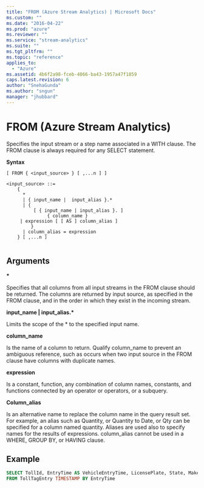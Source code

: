 ```yaml
---
title: "FROM (Azure Stream Analytics) | Microsoft Docs"
ms.custom: ""
ms.date: "2016-04-22"
ms.prod: "azure"
ms.reviewer: ""
ms.service: "stream-analytics"
ms.suite: ""
ms.tgt_pltfrm: ""
ms.topic: "reference"
applies_to: 
  - "Azure"
ms.assetid: 4b6f2a98-fceb-4066-ba43-1957a47f1859
caps.latest.revision: 6
author: "SnehaGunda"
ms.author: "sngun"
manager: "jhubbard"
---
```

# FROM (Azure Stream Analytics)
  Specifies the input stream or a step name associated in a WITH clause. The FROM clause is always required for any SELECT statement.  
  
 **Syntax**  
  
```  
[ FROM { <input_source> } [ ,...n ] ]  
  
<input_source> ::=   
    {   
      *   
      | { input_name |  input_alias }.*   
      | {  
          [ { input_name | input_alias }. ]  
               { column_name }  
     | expression [ [ AS ] column_alias ]  
         }  
      | column_alias = expression   
    } [ ,...n ]  
  
```  
  
## Arguments  
 **\***  
  
 Specifies that all columns from all input streams in the FROM clause should be returned. The columns are returned by input source, as specified in the FROM clause, and in the order in which they exist in the incoming stream.  
  
 **input_name | input_alias.\***  
  
 Limits the scope of the * to the specified input name.  
  
 **column_name**  
  
 Is the name of a column to return. Qualify column_name to prevent an ambiguous reference, such as occurs when two input source in the FROM clause have columns with duplicate names.  
  
 **expression**  
  
 Is a constant, function, any combination of column names, constants, and functions connected by an operator or operators, or a subquery.  
  
 **Column_alias**  
  
 Is an alternative name to replace the column name in the query result set. For example, an alias such as Quantity, or Quantity to Date, or Qty can be specified for a column named quantity. Aliases are used also to specify names for the results of expressions. column_alias cannot be used in a WHERE, GROUP BY, or HAVING clause.  
  
## Example  
  
```SQL  
SELECT TollId, EntryTime AS VehicleEntryTime, LicensePlate, State, Make, Model, VehicleType, VehicleWeight, Toll, Tag   
FROM TollTagEntry TIMESTAMP BY EntryTime  
  
```  
  
  